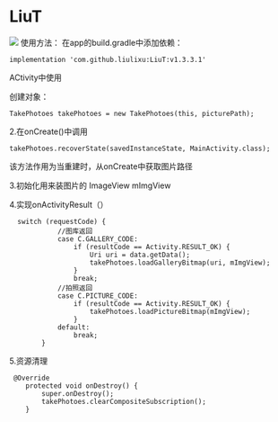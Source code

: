 # LiuT
[![](https://jitpack.io/v/liulixu/LiuT.svg)](https://jitpack.io/#liulixu/LiuT)
使用方法：
在app的build.gradle中添加依赖：
```
implementation 'com.github.liulixu:LiuT:v1.3.3.1'
```

ACtivity中使用

创建对象：
```
TakePhotoes takePhotoes = new TakePhotoes(this, picturePath);
```

2.在onCreate()中调用
```
takePhotoes.recoverState(savedInstanceState, MainActivity.class);
```
该方法作用为当重建时，从onCreate中获取图片路径

3.初始化用来装图片的  ImageView mImgView

4.实现onActivityResult（）
```
  switch (requestCode) {
            //图库返回
            case C.GALLERY_CODE:
                if (resultCode == Activity.RESULT_OK) {
                    Uri uri = data.getData();
                    takePhotoes.loadGalleryBitmap(uri, mImgView);
                }
                break;
            //拍照返回
            case C.PICTURE_CODE:
                if (resultCode == Activity.RESULT_OK) {
                    takePhotoes.loadPictureBitmap(mImgView);
                }
            default:
                break;
        }
```

5.资源清理
```
 @Override
    protected void onDestroy() {
        super.onDestroy();
        takePhotoes.clearCompositeSubscription();
    }
```
